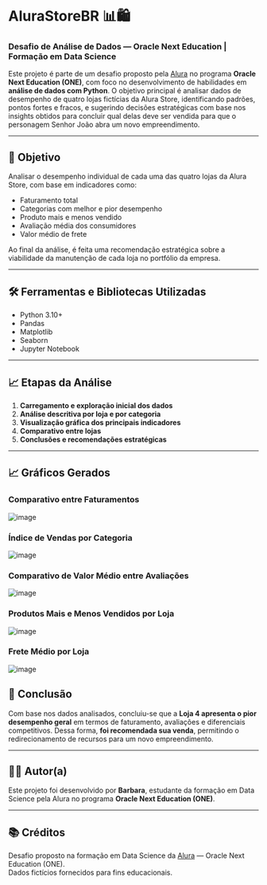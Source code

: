 # AluraStoreBR 📊🛍️  
### Desafio de Análise de Dados — Oracle Next Education | Formação em Data Science

Este projeto é parte de um desafio proposto pela [Alura](https://www.alura.com.br) no programa **Oracle Next Education (ONE)**, com foco no desenvolvimento de habilidades em **análise de dados com Python**. O objetivo principal é analisar dados de desempenho de quatro lojas fictícias da Alura Store, identificando padrões, pontos fortes e fracos, e sugerindo decisões estratégicas com base nos insights obtidos para concluir qual delas deve ser vendida para que o personagem Senhor João abra um novo empreendimento.

---

## 📌 Objetivo

Analisar o desempenho individual de cada uma das quatro lojas da Alura Store, com base em indicadores como:

- Faturamento total
- Categorias com melhor e pior desempenho
- Produto mais e menos vendido
- Avaliação média dos consumidores
- Valor médio de frete

Ao final da análise, é feita uma recomendação estratégica sobre a viabilidade da manutenção de cada loja no portfólio da empresa.

---

## 🛠️ Ferramentas e Bibliotecas Utilizadas

- Python 3.10+
- Pandas
- Matplotlib
- Seaborn
- Jupyter Notebook

---

## 📈 Etapas da Análise

1. **Carregamento e exploração inicial dos dados**
2. **Análise descritiva por loja e por categoria**
3. **Visualização gráfica dos principais indicadores**
4. **Comparativo entre lojas**
5. **Conclusões e recomendações estratégicas**

---

## 📈 Gráficos Gerados

### Comparativo entre Faturamentos 
![image](https://github.com/user-attachments/assets/2a66186f-ce35-45d1-a821-4fa6d86b341d)

### Índice de Vendas por Categoria
![image](https://github.com/user-attachments/assets/22b37f81-d6f9-40d2-84e4-422513877b25)

### Comparativo de Valor Médio entre Avaliações
![image](https://github.com/user-attachments/assets/1b9d378e-b2bf-48f3-8a84-bed7f37bce1c)

### Produtos Mais e Menos Vendidos por Loja
![image](https://github.com/user-attachments/assets/eece3003-8218-4528-a850-ad00126ea537)

### Frete Médio por Loja
![image](https://github.com/user-attachments/assets/b4c7f94c-1ed1-43cf-a239-ff3c20838dbf)




## 📍 Conclusão

Com base nos dados analisados, concluiu-se que a **Loja 4 apresenta o pior desempenho geral** em termos de faturamento, avaliações e diferenciais competitivos. Dessa forma, **foi recomendada sua venda**, permitindo o redirecionamento de recursos para um novo empreendimento.

---

## 👩‍💻 Autor(a)

Este projeto foi desenvolvido por **Barbara**, estudante da formação em Data Science pela Alura no programa **Oracle Next Education (ONE)**.

---




## 📚 Créditos

Desafio proposto na formação em Data Science da [Alura](https://www.alura.com.br) — Oracle Next Education (ONE).  
Dados fictícios fornecidos para fins educacionais.
